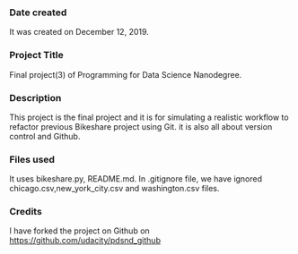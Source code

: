 ### Date created
It was created on December 12, 2019.

### Project Title
Final project(3) of Programming for Data Science Nanodegree.

### Description
This project is the final project and it is for simulating a realistic workflow
to refactor previous Bikeshare project using Git. it is also all about
version control and Github.

### Files used
It uses bikeshare.py, README.md.
In .gitignore file, we have ignored chicago.csv,new_york_city.csv and
washington.csv files.

### Credits
I have forked the project on Github on https://github.com/udacity/pdsnd_github